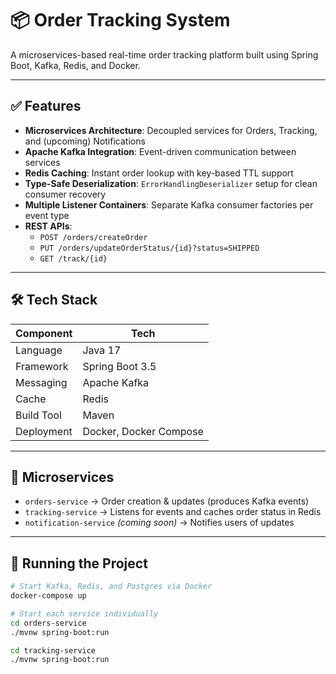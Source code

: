 # 📦 Order Tracking System

A microservices-based real-time order tracking platform built using Spring Boot, Kafka, Redis, and Docker.

---

## ✅ Features

- **Microservices Architecture**: Decoupled services for Orders, Tracking, and (upcoming) Notifications
- **Apache Kafka Integration**: Event-driven communication between services
- **Redis Caching**: Instant order lookup with key-based TTL support
- **Type-Safe Deserialization**: `ErrorHandlingDeserializer` setup for clean consumer recovery
- **Multiple Listener Containers**: Separate Kafka consumer factories per event type
- **REST APIs**:
  - `POST /orders/createOrder`
  - `PUT /orders/updateOrderStatus/{id}?status=SHIPPED`
  - `GET /track/{id}`

---

## 🛠️ Tech Stack

| Component      | Tech                         |
|----------------|------------------------------|
| Language       | Java 17                      |
| Framework      | Spring Boot 3.5              |
| Messaging      | Apache Kafka                 |
| Cache          | Redis                        |
| Build Tool     | Maven                        |
| Deployment     | Docker, Docker Compose       |

---

## 📂 Microservices

- `orders-service` → Order creation & updates (produces Kafka events)
- `tracking-service` → Listens for events and caches order status in Redis
- `notification-service` *(coming soon)* → Notifies users of updates

---

## 🚀 Running the Project

```bash
# Start Kafka, Redis, and Postgres via Docker
docker-compose up

# Start each service individually
cd orders-service
./mvnw spring-boot:run

cd tracking-service
./mvnw spring-boot:run
